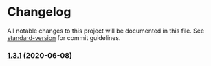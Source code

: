 # Changelog

All notable changes to this project will be documented in this file. See [standard-version](https://github.com/conventional-changelog/standard-version) for commit guidelines.

### [1.3.1](https://github.com/icai/gulp-anyreplace/compare/v1.2.1...v1.3.1) (2020-06-08)
